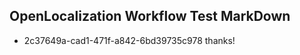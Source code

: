 ## OpenLocalization Workflow Test MarkDown
* 2c37649a-cad1-471f-a842-6bd39735c978 thanks!

<!--HONumber=Aug16_HO4-->


